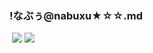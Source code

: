 ### !なぶぅ@nabuxu★☆☆.md
![]()
![](https://pbs.twimg.com/media/D9bVkd9U8AAYKtx.jpg)
![](https://pbs.twimg.com/media/D9bSRmRVUAIVQBB.jpg)
